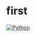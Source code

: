 # first
[![Python](https://img.shields.io/badge/python-3670A0?style=for-the-badge&logo=python&logoColor=ffdd54)](https://www.python.org)

